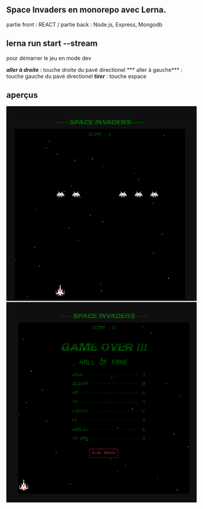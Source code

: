 ## Space Invaders en monorepo avec Lerna.
partie front : REACT / partie back : Node.js, Express, Mongodb 

## lerna run start --stream
pour démarrer le jeu en mode dev

***aller à droite*** : touche droite du pavé directionel 
*** aller à gauche*** : touche gauche du pavé directionel 
***tirer*** : touche espace

## aperçus
![main](sources/main-screen.png)
![halloffame](sources/hall-of-fame.png)

